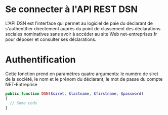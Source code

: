 # Se connecter à l'API REST DSN

L'API DSN est l'interface qui permet au logiciel de paie du déclarant de s'authentifier directement auprès du point de classement des déclarations sociales nominatives sans avoir à accéder au site Web net-entreprises.fr pour déposer et consulter ses déclarations.

# Authentification

Cette fonction prend en paramétres quatre arguments: le numéro de siret de la société, le nom et le prénom du déclarant, le mot de passe du compte NET-Entreprise

```php
public function DSN($siret, $lastname, $firstname, $password)
{
  // Some code
}
```
